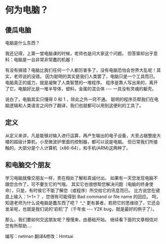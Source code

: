# 何为电脑？

## 傻瓜电脑

电脑是什么东西？

我还记得，上第一堂电脑课的时候，老师也是问大家这个问题。 但答案却出乎意料：电脑是一台非常非常蠢的机器！

有没有搞错？电脑比我们任何一个人都厉害多了，没有电脑恐怕会世界大乱呢！其实，老师说的没错。 因为聪明的其实是我们人类罢了，电脑只是一个工具而已。 电脑真正的威力，就是凝聚了人类智慧的一堆程序。 程序是靠人写出来的，离开了它，电脑好比是一堆半导体，塑料，金属的混合体 --- 一具没有灵魂的躯壳。

说白了，电脑其实只懂得 0 和 1 ，除此之外一窍不通。 聪明的程序员帮我们在电脑逻辑和人类语言之间作了翻译，我们也就都可以用到这便利的工具了。

## 定义

从定义来讲，凡是能够对输入进行运算，再产生输出的电子设备，大至占据整座大楼的超级计算机，小至微波炉里面的控制器，都可以说是电脑。 但日常我们所接触的，大部分是个人计算机（x86-64），和手机(ARM)这两种了。

## 和电脑交个朋友

学习电脑就像交朋友一样，贵在相处了解和真诚付出。 如果有一天您发现电脑不跟您合作了，可不要生它的气哦。 其实它也很想帮您解决问题（电脑的终身使命），只是，有时侯它不能了解您（或程序）所交给它的讯息而已。 比方说您在键盘上输入：1+1=？ ，您很有可能得到 Bad command or file name 的回应。 呵，知道老师为什么说电脑是蠢东西了吧？ ^\_^ 更有甚者，若把它的思维绕了，它还会发呆呢，也就是我们说的'宕机'了（千年虫 --- Y2K bug，就是最好的例子了）。

那么，我们要如何交这朋友呢？慢慢来，由基础开始。 继续看下面的文章相信对您有所帮助....

编写：netman
翻译&修改：Hmtsai
